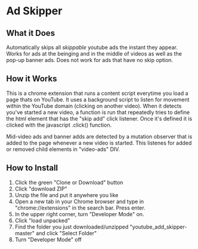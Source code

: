 # Ad Skipper
## What it Does
Automatically skips all *skippable* youtube ads the instant they appear. Works for ads at the beinging and in the middle of videos as well as the pop-up banner ads. Does not work for ads that have no skip option.
## How it Works
This is a chrome extension that runs a content script everytime you load a page thats on YouTube. It uses a background script to listen for movement within the YouTube domain (clicking on another video). When it detects you've started a new video, a function is run that repeatedly tries to define the html element that has the "skip add" click listener. Once it's defined it is clicked with the javascript .click() function. 

Mid-video ads and banner adds are detected by a mutation observer that is added to the page whenever a new video is started. This listenes for added or removed child elements in "video-ads" DIV. 

## How to Install

1)  Click the green "Clone or Download" button
2)  Click "download ZIP"
3)  Unzip the file and put it anywhere you like
4)  Open a new tab in your Chrome browser and type in "chrome://extensions" in the search bar. Press enter.
5)  In the upper right corner, turn "Developer Mode" on. 
6)  Click "load unpacked"
7)  Find the folder you just downloaded/unzipped "youtube_add_skipper-master" and click "Select Folder"
8)  Turn "Developer Mode" off